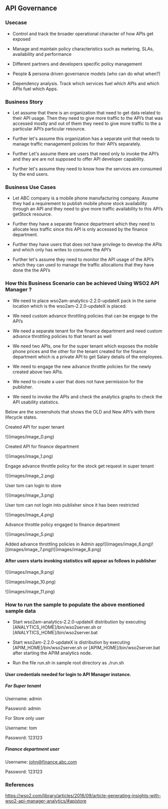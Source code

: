 ## API Governance

### Usecase

* Control and track the broader operational character of how APIs get exposed

* Manage and maintain policy characteristics such as metering, SLAs, availability and performance

* Different partners and developers specific policy management 

* People & persona driven governance models (who can do what when?)

* Dependency analysis. Track which services fuel which APIs and which APIs fuel which Apps.

### Business Story

* Let assume that there is an organization that need to get data related to their API usage. Then they need to give more traffic to the API’s that was accessed mostly and out of them they need to give more traffic to the a particular API’s particular resource. 

* Further let's assume this organization has a separate unit that needs to manage traffic management policies for their API’s separately.

* Further Let's assume there are users that need only to invoke the API’s and they are are not supposed to offer API developer capability. 

* Further let's assume they need to know how the services are consumed by the end users.

### Business Use Cases

* Let ABC company is a mobile phone manufacturing company. Assume they had a requirement to publish  mobile phone stock availability through an API and they need to give more traffic availability to this API’s getStock resource.

* Further they have a separate finance department which they need to allocate less traffic since this API is only accessed by the finance department.

* Further they have users that does not have privilege to develop the APIs and which only has writes to consume the API’s

* Further let's assume they need to monitor the API usage of the API’s which they can used to manage the traffic allocations that they have done the the API’s

### How this Business Scenario can be achieved Using WSO2 API Manager ?

* We need to place wso2am-analytics-2.2.0-updateX pack in the same location which is the wso2am-2.2.0-updateX is placed.

* We need custom advance throttling policies that can be engage to the API’s

* We need a separate tenant for the finance department and need custom advance throttling policies to that tenant as well

* We need two APIs, one for the super tenant which exposes the mobile phone prices and the other for the tenant created for the finance department which is a private API to get Salary details of the employees.

* We need to engage the new advance throttle policies for the newly created above two APIs.

* We need to create a user that does not have permission for the publisher.

* We need to invoke the APIs and check the analytics graphs to check the API usability statistics. 

Below are the screenshots that shows the OLD and New API’s with there lifecycle states.

Created API for super tenant

![(images/image_0.png)

Created API for finance department

![(images/image_1.png)

Engage advance throttle policy for the stock get request in super tenant

![(images/image_2.png)

User tom can login to store

![(images/image_3.png)

User tom can not login into publisher since it has been restricted

![(images/image_4.png)

Advance throttle policy engaged to finance department

![(images/image_5.png)

Added advance throttling policies in Admin app![(images/image_6.png)![(images/image_7.png)![(images/image_8.png)

 

#### After users starts invoking statistics will appear as follows in publisher

![(images/image_9.png)

![(images/image_10.png)

![(images/image_11.png)

### How to run the sample to populate the above mentioned sample data

* Start wso2am-analytics-2.2.0-updateX distribution by executing [ANALYTICS_HOME]/bin/wso2server.sh or [ANALYTICS_HOME]/bin/wso2server.bat

* Start wso2am-2.2.0-updateX is distribution by executing [APIM_HOME]/bin/wso2server.sh or [APIM_HOME]/bin/wso2server.bat after starting the APIM analytics node.

* Run the file run.sh in sample root directory as ./run.sh

#### User credentials needed for login to API Manager instance.

##### For Super tenant

Username: admin

Password: admin

For Store only user

Username: tom

Password: 123123

##### Finance department user

Username: [john@finance.abc.com](mailto:john@finance.abc.com)

Password: 123123

### References

https://wso2.com/library/articles/2016/09/article-generating-insights-with-wso2-api-manager-analytics/#apistore

